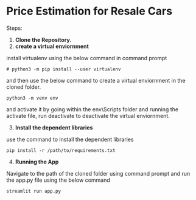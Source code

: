 # Price Estimation for Resale Cars

Steps:
1. **Clone the Repository.**
2. **create a virtual enviornment**

install virtualenv using the below command in command prompt
```
# python3 -m pip install --user virtualenv
```
and then use the below command to create a virtual enviornment in the cloned folder.

`python3 -m venv env`

and activate it by going within the env\Scripts folder and running the activate file, run deactivate to deactivate the virtual enviornment.


3. **Install the dependent libraries**

use the command to install the dependent libraries

`pip install -r /path/to/requirements.txt`

4. **Running the App**

Navigate to the path of the cloned folder using command prompt and run the app.py file using the below command

`streamlit run app.py`
